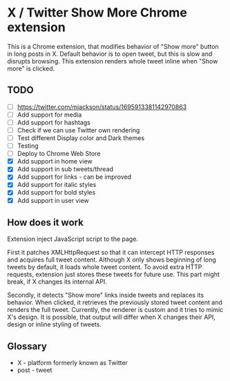# X / Twitter Show More Chrome extension

This is a Chrome extension, that modifies behavior of "Show more" button in long posts in X. Default behavior is to open
tweet, but this is slow and disrupts browsing. This extension renders whole tweet inline when "Show more" is clicked.

## TODO

- [ ] https://twitter.com/mjackson/status/1695913381142970863
- [ ] Add support for media
- [ ] Add support for hashtags
- [ ] Check if we can use Twitter own rendering
- [ ] Test different Display color and Dark themes
- [ ] Testing
- [ ] Deploy to Chrome Web Store
- [x] Add support in home view
- [x] Add support in sub tweets/thread
- [x] Add support for links - can be improved
- [x] Add support for italic styles
- [x] Add support for bold styles
- [x] Add support in user view

## How does it work

Extension inject JavaScript script to the page.

First it patches XMLHttpRequest so that it can intercept HTTP responses and acquires full tweet content. Although X only
shows beginning of long tweets by default, it loads whole tweet content. To avoid extra HTTP requests, extension just
stores these tweets for future use. This part might break, if X changes its internal API.

Secondly, it detects "Show more" links inside tweets and replaces its behavior. When clicked, it retrieves the
previously stored tweet content and renders the full tweet. Currently, the renderer is custom and it tries to mimic X's
design. It is possible, that output will differ when X changes their API, design or inline styling of tweets.

## Glossary

* X - platform formerly known as Twitter
* post - tweet
